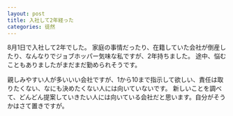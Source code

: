 ```yaml
---
layout: post
title: 入社して2年経った
categories: 徒然
---
```


8月1日で入社して2年でした。
家庭の事情だったり、在籍していた会社が倒産したり、なんなりでジョブホッパー気味な私ですが、2年持ちました。
途中、悩むこともありましたがまだまだ勤められそうです。

親しみやすい人が多いいい会社ですが、1から10まで指示して欲しい、責任は取りたくない、なにも決めたくない人には向いていないです。
新しいことを調べて、どんどん提案していきたい人には向いている会社だと思います。自分がそうかはさて置きですが。